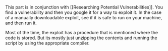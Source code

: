 This part is in conjunction with [[Researching Potential Vulnerabilities]]. You find a vulnerability and then you google it for a way to exploit it. In the case of a manually downloadable exploit, see if it is safe to run on your machine, and then run it. 

Most of the time, the exploit has a procedure that is mentioned where the code is stored. But its mostly just unzipping the contents and running the script by using the appropriate compiler. 
